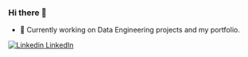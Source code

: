 ### Hi there 👋

<!--
**ShanonSamora/ShanonSamora** is a ✨ _special_ ✨ repository because its `README.md` (this file) appears on your GitHub profile. -->

- 🌱 Currently working on Data Engineering projects and my portfolio.

[![Linkedin](https://i.stack.imgur.com/gVE0j.png) LinkedIn](https://www.linkedin.com/in/shanonsamora/)
&nbsp;
